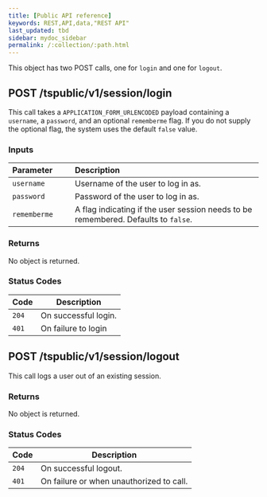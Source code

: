 ```yaml
---
title: [Public API reference]
keywords: REST,API,data,"REST API"
last_updated: tbd
sidebar: mydoc_sidebar
permalink: /:collection/:path.html
---
```

This object has two POST calls, one for `login` and one for `logout`.


## POST /tspublic/v1/session/login

This call takes a `APPLICATION_FORM_URLENCODED` payload containing a
`username`, a `password`, and an optional `rememberme` flag. If you do not
supply the optional flag, the system uses the default `false` value.

### Inputs

<table>
   <colgroup>
      <col style="width:25%" />
      <col style="width:75%" />
   </colgroup>
   <thead class="thead" style="text-align:left;">
      <tr>
         <th>Parameter</th>
         <th>Description</th>
      </tr>
   </thead>
   <tbody>
    <tr> <td><code>username</code></td>  <td>Username of the user to log in as.</td> </tr>
    <tr> <td><code>password</code></td>  <td>Password of the user to log in as.</td> </tr>
    <tr> <td><code>rememberme</code></td>  <td>A flag indicating if the user session needs to be remembered. Defaults to <code>false</code>.</td></tr>
  </tbody>
</table>

### Returns

No object is returned.

### Status Codes

| Code| Description |
|------|-----|
| `204` | On successful login.|
| `401` | On failure to login |


## POST /tspublic/v1/session/logout

This call logs a user out of an existing session.

### Returns

No object is returned.

### Status Codes

| Code| Description |
|------|-----|
| `204` | On successful logout.|
| `401` | On failure or when unauthorized to call.|
